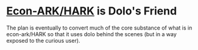# [Econ-ARK/HARK](https://github.com/econ-ark/HARK) is Dolo's Friend

The plan is eventually to convert much of the core substance of what is in econ-ark/HARK so that it uses dolo behind the scenes (but in a way exposed to the curious user).
